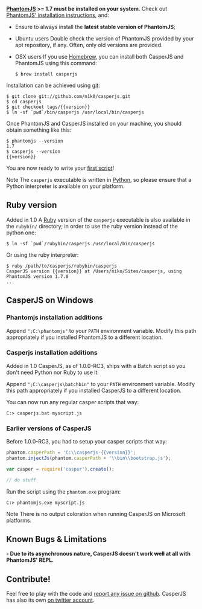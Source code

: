 **[PhantomJS](http://phantomjs.org/) >= 1.7 must be installed on your system**.
Check out [PhantomJS' installation instructions](http://code.google.com/p/phantomjs/wiki/Installation),
and:

* Ensure to always install the **latest stable version of PhantomJS**;

* <span class="label label-warning">Ubuntu users</span> Double check the
  version of PhantomJS provided by your apt repository, if any. Often, only old
  versions are provided.

* <span class="label label-info">OSX users</span> If you use
  [Homebrew](http://mxcl.github.com/homebrew/), you can install both CasperJS
  and PhantomJS using this command:

      $ brew install casperjs

Installation can be achieved using [git](http://git-scm.com/):

```
$ git clone git://github.com/n1k0/casperjs.git
$ cd casperjs
$ git checkout tags/{{version}}
$ ln -sf `pwd`/bin/casperjs /usr/local/bin/casperjs
```

Once PhantomJS and CasperJS installed on your machine, you should obtain
something like this:

```
$ phantomjs --version
1.7
$ casperjs --version
{{version}}
```

You are now ready to write your [first script](quickstart.html)!

<span class="label label-info">Note</span>
The `casperjs` executable is written in [Python](http://python.org/), so please ensure
that a Python interpreter is available on your platform.

## Ruby version

<span class="label label-success">Added in 1.0</span>
A [Ruby](http://ruby-lang.org/) version of the `casperjs` executable is also
available in the `rubybin/` directory; in order to use the ruby version instead
of the python one:

```
$ ln -sf `pwd`/rubybin/casperjs /usr/local/bin/casperjs
```

Or using the ruby interpreter:

```
$ ruby /path/to/casperjs/rubybin/casperjs
CasperJS version {{version}} at /Users/niko/Sites/casperjs, using PhantomJS version 1.7.0
...
```

<h2 id="windows">CasperJS on Windows</h2>

### Phantomjs installation additions

Append `";C:\phantomjs"` to your `PATH` environment variable. Modify
this path appropriately if you installed PhantomJS to a different location.

### Casperjs installation additions

<span class="label label-success">Added in 1.0</span>
CasperJS, as of 1.0.0-RC3, ships with a Batch script so you don't need Python nor Ruby
to use it.

Append `";C:\casperjs\batchbin"` to your `PATH` environment variable.
Modify this path appropriately if you installed CasperJS to a different location.

You can now run any regular casper scripts that way:

```
C:> casperjs.bat myscript.js
```

### Earlier versions of CasperJS

Before 1.0.0-RC3, you had to setup your casper scripts that way:

```javascript
phantom.casperPath = 'C:\\casperjs-{{version}}';
phantom.injectJs(phantom.casperPath + '\\bin\\bootstrap.js');

var casper = require('casper').create();

// do stuff
```

Run the script using the `phantom.exe` program:

```
C:> phantomjs.exe myscript.js
```

<span class="label label-info">Note</span>
There is no output coloration when running CasperJS on Microsoft platforms.

## Known Bugs & Limitations

**- Due to its asynchronous nature, CasperJS doesn't work <del>well</del> at all with PhantomJS' REPL.**

## Contribute!

Feel free to play with the code and [report any issue on
github](https://github.com/n1k0/casperjs/issues). CasperJS has also its own [on
twitter account](https://twitter.com/casperjs_org).
